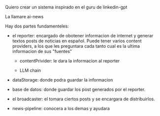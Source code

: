 Quiero crear un sistema inspirado en el guru de linkedin-gpt

La llamare ai-news

Hay dos partes fundamenteles:
- el reporter: encargado de obotener informacion de internet y generar textos posts de noticias en español.
Puede tener varios content providers, a los que les preguntara cada tanto cual es la ultima informacion de sus "fuentes"

    - contentPrivider: le dara la informacion al reporter

    - LLM chain
- dataStorage: donde podra guardar la informacion
  
- base de datos: donde guardar los post generados por el reporter.

- el broadcaster: el tomara ciertos posts y se encargara de distribuirlos.

- news-pipeline: conocera a los demas y ayudara
